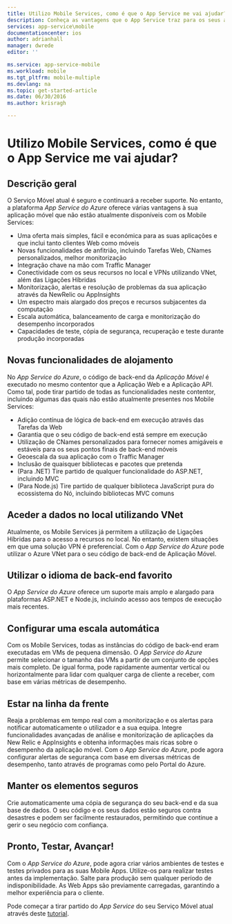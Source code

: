 ```yaml
---
title: Utilizo Mobile Services, como é que o App Service me vai ajudar?
description: Conheça as vantagens que o App Service traz para os seus atuais projetos de Mobile Services.
services: app-service\mobile
documentationcenter: ios
author: adrianhall
manager: dwrede
editor: ''

ms.service: app-service-mobile
ms.workload: mobile
ms.tgt_pltfrm: mobile-multiple
ms.devlang: na
ms.topic: get-started-article
ms.date: 06/30/2016
ms.author: krisragh

---
```

# <a name="getting-started"> </a>Utilizo Mobile Services, como é que o App Service me vai ajudar?
## Descrição geral
O Serviço Móvel atual é seguro e continuará a receber suporte. No entanto, a plataforma *App Service do Azure* oferece várias vantagens à sua aplicação móvel que não estão atualmente disponíveis com os Mobile Services:

* Uma oferta mais simples, fácil e económica para as suas aplicações e que inclui tanto clientes Web como móveis
* Novas funcionalidades de anfitrião, incluindo Tarefas Web, CNames personalizados, melhor monitorização
* Integração chave na mão com Traffic Manager
* Conectividade com os seus recursos no local e VPNs utilizando VNet, além das Ligações Híbridas
* Monitorização, alertas e resolução de problemas da sua aplicação através da NewRelic ou AppInsights
* Um espectro mais alargado dos preços e recursos subjacentes da computação
* Escala automática, balanceamento de carga e monitorização do desempenho incorporados
* Capacidades de teste, cópia de segurança, recuperação e teste durante produção incorporadas

## Novas funcionalidades de alojamento
No *App Service do Azure*, o código de back-end da *Aplicação Móvel* é executado no mesmo contentor que a Aplicação Web e a Aplicação API. Como tal, pode tirar partido de todas as funcionalidades neste contentor, incluindo algumas das quais não estão atualmente presentes nos Mobile Services:

* Adição contínua de lógica de back-end em execução através das Tarefas da Web
* Garantia que o seu código de back-end está sempre em execução
* Utilização de CNames personalizados para fornecer nomes amigáveis e estáveis para os seus pontos finais de back-end móveis
* Geoescala da sua aplicação com o Traffic Manager
* Inclusão de quaisquer bibliotecas e pacotes que pretenda
* (Para .NET) Tire partido de qualquer funcionalidade do ASP.NET, incluindo MVC
* (Para Node.js) Tire partido de qualquer biblioteca JavaScript pura do ecossistema do Nó, incluindo bibliotecas MVC comuns

## Aceder a dados no local utilizando VNet
Atualmente, os Mobile Services já permitem a utilização de Ligações Híbridas para o acesso a recursos no local. No entanto, existem situações em que uma solução VPN é preferencial. Com o *App Service do Azure* pode utilizar o Azure VNet para o seu código de back-end de Aplicação Móvel.

## Utilizar o idioma de back-end favorito
O *App Service do Azure* oferece um suporte mais amplo e alargado para plataformas ASP.NET e Node.js, incluindo acesso aos tempos de execução mais recentes.

## Configurar uma escala automática
Com os Mobile Services, todas as instâncias do código de back-end eram executadas em VMs de pequena dimensão. O *App Service do Azure* permite selecionar o tamanho das VMs a partir de um conjunto de opções mais completo. De igual forma, pode rapidamente aumentar vertical ou horizontalmente para lidar com qualquer carga de cliente a receber, com base em várias métricas de desempenho.

## Estar na linha da frente
Reaja a problemas em tempo real com a monitorização e os alertas para notificar automaticamente o utilizador e a sua equipa. Integre funcionalidades avançadas de análise e monitorização de aplicações da New Relic e AppInsights e obtenha informações mais ricas sobre o desempenho da aplicação móvel. Com o *App Service do Azure*, pode agora configurar alertas de segurança com base em diversas métricas de desempenho, tanto através de programas como pelo Portal do Azure.

## Manter os elementos seguros
Crie automaticamente uma cópia de segurança do seu back-end e da sua base de dados. O seu código e os seus dados estão seguros contra desastres e podem ser facilmente restaurados, permitindo que continue a gerir o seu negócio com confiança.

## Pronto, Testar, Avançar!
Com o *App Service do Azure*, pode agora criar vários ambientes de testes e testes privados para as suas Mobile Apps. Utilize-os para realizar testes antes da implementação. Salte para produção sem qualquer período de indisponibilidade. As Web Apps são previamente carregadas, garantindo a melhor experiência para o cliente.

Pode começar a tirar partido do *App Service* do seu Serviço Móvel atual através deste [tutorial](app-service-mobile-migrating-from-mobile-services.md).

<!--HONumber=Aug16_HO1-->


